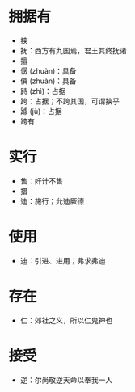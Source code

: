 # 拥据有
* 挟
* 抚：西方有九国焉，君王其终抚诸
* 擅
* 僝 (zhuàn)：具备
* 僎 (zhuàn)：具备
* 跱 (zhì)：占据
* 跨：占据；不跨其国，可谓挟乎
* 躆 (jù)：占据
* 跨有

# 实行
* 售：奸计不售
* 措
* 迪：施行；允迪厥德
# 使用
* 迪：引进、进用；弗求弗迪
# 存在
* 仁：郊社之义，所以仁鬼神也
# 接受
* 逆：尔尚敬逆天命以奉我一人